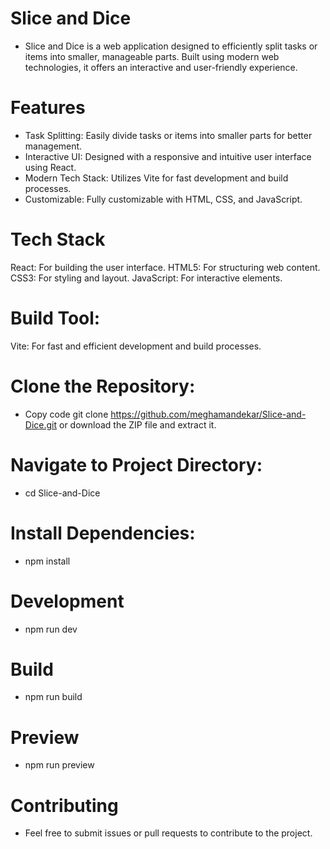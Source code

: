 # Slice and Dice
- Slice and Dice is a web application designed to efficiently split tasks or items into smaller, manageable parts. Built using modern web technologies, it offers an interactive and user-friendly experience.

# Features
- Task Splitting: Easily divide tasks or items into smaller parts for better management.
- Interactive UI: Designed with a responsive and intuitive user interface using React.
- Modern Tech Stack: Utilizes Vite for fast development and build processes.
- Customizable: Fully customizable with HTML, CSS, and JavaScript.

# Tech Stack
React: For building the user interface.
HTML5: For structuring web content.
CSS3: For styling and layout.
JavaScript: For interactive elements.

# Build Tool:
Vite: For fast and efficient development and build processes.

# Clone the Repository:
- Copy code
git clone https://github.com/meghamandekar/Slice-and-Dice.git
or download the ZIP file and extract it.

# Navigate to Project Directory:
- cd Slice-and-Dice

# Install Dependencies:
- npm install

# Development
- npm run dev

# Build
- npm run build

# Preview
- npm run preview

# Contributing
- Feel free to submit issues or pull requests to contribute to the project.
